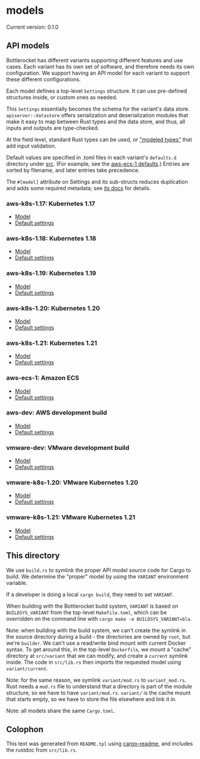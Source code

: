 # models

Current version: 0.1.0

## API models

Bottlerocket has different variants supporting different features and use cases.
Each variant has its own set of software, and therefore needs its own configuration.
We support having an API model for each variant to support these different configurations.

Each model defines a top-level `Settings` structure.
It can use pre-defined structures inside, or custom ones as needed.

This `Settings` essentially becomes the schema for the variant's data store.
`apiserver::datastore` offers serialization and deserialization modules that make it easy to map between Rust types and the data store, and thus, all inputs and outputs are type-checked.

At the field level, standard Rust types can be used, or ["modeled types"](src/modeled_types) that add input validation.

Default values are specified in .toml files in each variant's `defaults.d` directory under [src](src).
(For example, see the [aws-ecs-1 defaults](src/aws-ecs-1/defaults.d/).)
Entries are sorted by filename, and later entries take precedence.

The `#[model]` attribute on Settings and its sub-structs reduces duplication and adds some required metadata; see [its docs](model-derive/) for details.

### aws-k8s-1.17: Kubernetes 1.17

* [Model](src/aws-k8s-1.21/mod.rs)
* [Default settings](src/aws-k8s-1.19/defaults.d/)

### aws-k8s-1.18: Kubernetes 1.18

* [Model](src/aws-k8s-1.21/mod.rs)
* [Default settings](src/aws-k8s-1.19/defaults.d/)

### aws-k8s-1.19: Kubernetes 1.19

* [Model](src/aws-k8s-1.21/mod.rs)
* [Default settings](src/aws-k8s-1.19/defaults.d/)

### aws-k8s-1.20: Kubernetes 1.20

* [Model](src/aws-k8s-1.21/mod.rs)
* [Default settings](src/aws-k8s-1.21/defaults.d/)

### aws-k8s-1.21: Kubernetes 1.21

* [Model](src/aws-k8s-1.21/mod.rs)
* [Default settings](src/aws-k8s-1.21/defaults.d/)

### aws-ecs-1: Amazon ECS

* [Model](src/aws-ecs-1/mod.rs)
* [Default settings](src/aws-ecs-1/defaults.d/)

### aws-dev: AWS development build

* [Model](src/aws-dev/mod.rs)
* [Default settings](src/aws-dev/defaults.d/)

### vmware-dev: VMware development build

* [Model](src/vmware-dev/mod.rs)
* [Default settings](src/vmware-dev/defaults.d/)

### vmware-k8s-1.20: VMware Kubernetes 1.20

* [Model](src/vmware-k8s-1.21/mod.rs)
* [Default settings](src/vmware-k8s-1.21/defaults.d/)

### vmware-k8s-1.21: VMware Kubernetes 1.21

* [Model](src/vmware-k8s-1.21/mod.rs)
* [Default settings](src/vmware-k8s-1.21/defaults.d/)

## This directory

We use `build.rs` to symlink the proper API model source code for Cargo to build.
We determine the "proper" model by using the `VARIANT` environment variable.

If a developer is doing a local `cargo build`, they need to set `VARIANT`.

When building with the Bottlerocket build system, `VARIANT` is based on `BUILDSYS_VARIANT` from the top-level `Makefile.toml`, which can be overridden on the command line with `cargo make -e BUILDSYS_VARIANT=bla`.

Note: when building with the build system, we can't create the symlink in the source directory during a build - the directories are owned by `root`, but we're `builder`.
We can't use a read/write bind mount with current Docker syntax.
To get around this, in the top-level `Dockerfile`, we mount a "cache" directory at `src/variant` that we can modify, and create a `current` symlink inside.
The code in `src/lib.rs` then imports the requested model using `variant/current`.

Note: for the same reason, we symlink `variant/mod.rs` to `variant_mod.rs`.
Rust needs a `mod.rs` file to understand that a directory is part of the module structure, so we have to have `variant/mod.rs`.
`variant/` is the cache mount that starts empty, so we have to store the file elsewhere and link it in.

Note: all models share the same `Cargo.toml`.

## Colophon

This text was generated from `README.tpl` using [cargo-readme](https://crates.io/crates/cargo-readme), and includes the rustdoc from `src/lib.rs`.